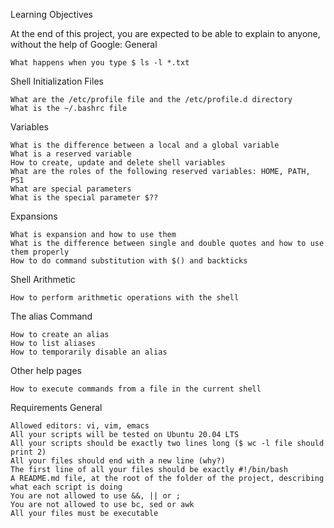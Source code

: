 Learning Objectives

At the end of this project, you are expected to be able to explain to anyone, without the help of Google:
General

    What happens when you type $ ls -l *.txt

Shell Initialization Files

    What are the /etc/profile file and the /etc/profile.d directory
    What is the ~/.bashrc file

Variables

    What is the difference between a local and a global variable
    What is a reserved variable
    How to create, update and delete shell variables
    What are the roles of the following reserved variables: HOME, PATH, PS1
    What are special parameters
    What is the special parameter $??

Expansions

    What is expansion and how to use them
    What is the difference between single and double quotes and how to use them properly
    How to do command substitution with $() and backticks

Shell Arithmetic

    How to perform arithmetic operations with the shell

The alias Command

    How to create an alias
    How to list aliases
    How to temporarily disable an alias

Other help pages

    How to execute commands from a file in the current shell

Requirements
General

    Allowed editors: vi, vim, emacs
    All your scripts will be tested on Ubuntu 20.04 LTS
    All your scripts should be exactly two lines long ($ wc -l file should print 2)
    All your files should end with a new line (why?)
    The first line of all your files should be exactly #!/bin/bash
    A README.md file, at the root of the folder of the project, describing what each script is doing
    You are not allowed to use &&, || or ;
    You are not allowed to use bc, sed or awk
    All your files must be executable

